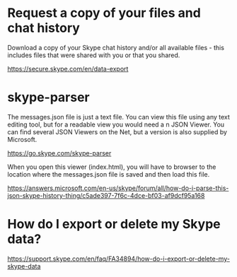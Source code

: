 # Request a copy of your files and chat history

Download a copy of your Skype chat history and/or all available files - this includes files that were shared with you or that you shared.

https://secure.skype.com/en/data-export

# skype-parser

The messages.json file is just a text file. You can view this file using any text editing tool, but for a readable view you would need a n JSON Viewer. You can find several JSON Viewers on the Net, but a version is also supplied by Microsoft.

https://go.skype.com/skype-parser

When you open this viewer (index.html), you will have to browser to the location where the messages.json file is saved and then load this file.

https://answers.microsoft.com/en-us/skype/forum/all/how-do-i-parse-this-json-skype-history-thing/c5ade397-7f6c-4dce-bf03-af9dcf95a168

# How do I export or delete my Skype data?

https://support.skype.com/en/faq/FA34894/how-do-i-export-or-delete-my-skype-data
